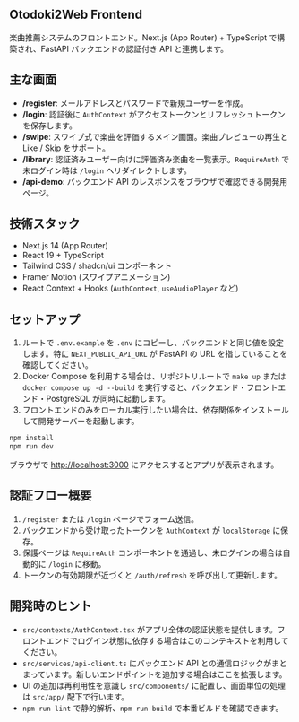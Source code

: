 ## Otodoki2Web Frontend

楽曲推薦システムのフロントエンド。Next.js (App Router) + TypeScript で構築され、FastAPI バックエンドの認証付き API と連携します。

## 主な画面

- **/register**: メールアドレスとパスワードで新規ユーザーを作成。
- **/login**: 認証後に `AuthContext` がアクセストークンとリフレッシュトークンを保存します。
- **/swipe**: スワイプ式で楽曲を評価するメイン画面。楽曲プレビューの再生と Like / Skip をサポート。
- **/library**: 認証済みユーザー向けに評価済み楽曲を一覧表示。`RequireAuth` で未ログイン時は `/login` へリダイレクトします。
- **/api-demo**: バックエンド API のレスポンスをブラウザで確認できる開発用ページ。

## 技術スタック

- Next.js 14 (App Router)
- React 19 + TypeScript
- Tailwind CSS / shadcn/ui コンポーネント
- Framer Motion (スワイプアニメーション)
- React Context + Hooks (`AuthContext`, `useAudioPlayer` など)

## セットアップ

1. ルートで `.env.example` を `.env` にコピーし、バックエンドと同じ値を設定します。特に `NEXT_PUBLIC_API_URL` が FastAPI の URL を指していることを確認してください。
2. Docker Compose を利用する場合は、リポジトリルートで `make up` または `docker compose up -d --build` を実行すると、バックエンド・フロントエンド・PostgreSQL が同時に起動します。
3. フロントエンドのみをローカル実行したい場合は、依存関係をインストールして開発サーバーを起動します。

```bash
npm install
npm run dev
```

ブラウザで [http://localhost:3000](http://localhost:3000) にアクセスするとアプリが表示されます。

## 認証フロー概要

1. `/register` または `/login` ページでフォーム送信。
2. バックエンドから受け取ったトークンを `AuthContext` が `localStorage` に保存。
3. 保護ページは `RequireAuth` コンポーネントを通過し、未ログインの場合は自動的に `/login` に移動。
4. トークンの有効期限が近づくと `/auth/refresh` を呼び出して更新します。

## 開発時のヒント

- `src/contexts/AuthContext.tsx` がアプリ全体の認証状態を提供します。フロントエンドでログイン状態に依存する場合はこのコンテキストを利用してください。
- `src/services/api-client.ts` にバックエンド API との通信ロジックがまとまっています。新しいエンドポイントを追加する場合はここを拡張します。
- UI の追加は再利用性を意識し `src/components/` に配置し、画面単位の処理は `src/app/` 配下で行います。
- `npm run lint` で静的解析、`npm run build` で本番ビルドを確認できます。
